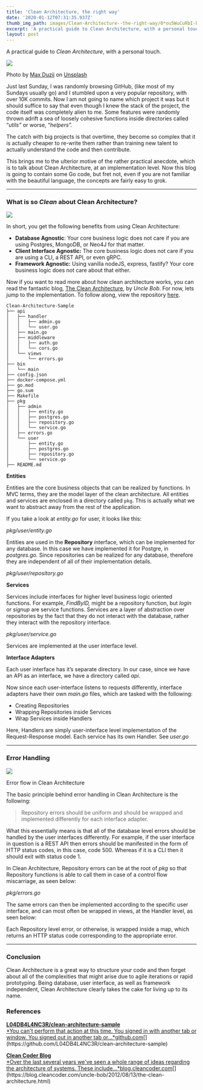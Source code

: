 ```yaml
---
title: 'Clean Architecture, the right way'
date: '2020-01-12T07:31:35.937Z'
thumb_img_path: images/Clean-Architecture--the-right-way/0*ou5WuCuRbI-bcYA0.jpg
excerpt: 'A practical guide to Clean Architecture, with a personal touch.'
layout: post
---
```

A practical guide to *Clean Architecture*, with a personal touch.

![](/images/Clean-Architecture--the-right-way/0*ou5WuCuRbI-bcYA0.jpg)

<figcaption>Photo by <a href="https://unsplash.com/@max_duz?utm_source=medium&amp;utm_medium=referral" data-href="https://unsplash.com/@max_duz?utm_source=medium&amp;utm_medium=referral" class="markup--anchor markup--figure-anchor" rel="photo-creator noopener" target="_blank">Max Duzij</a> on&nbsp;<a href="https://unsplash.com?utm_source=medium&amp;utm_medium=referral" data-href="https://unsplash.com?utm_source=medium&amp;utm_medium=referral" class="markup--anchor markup--figure-anchor" rel="photo-source noopener" target="_blank">Unsplash</a></figcaption>

Just last Sunday, I was randomly browsing GitHub, (like most of my Sundays usually go) and I stumbled upon a very popular repository, with over 10K commits. Now I am not going to name which project it was but it should suffice to say that even though I knew the stack of the project, the code itself was completely alien to me. Some features were randomly thrown adrift a sea of loosely cohesive functions inside directories called “*utils”* or worse, “*helpers”.*

The catch with big projects is that overtime, they become so complex that it is actually cheaper to re-write them rather than training new talent to actually understand the code and then contribute.

This brings me to the ulterior motive of the rather practical anecdote, which is to talk about Clean Architecture, at an implementation level. Now this blog is going to contain some Go code, but fret not, even if you are not familiar with the beautiful language, the concepts are fairly easy to grok.

* * *

### What is so *Clean* about Clean Architecture?

![](/images/Clean-Architecture--the-right-way/1*B7LkQDyDqLN3rRSrNYkETA.jpeg)

In short, you get the following benefits from using Clean Architecture:

*   **Database Agnostic**: Your core business logic does not care if you are using Postgres, MongoDB, or Neo4J for that matter.
*   **Client Interface Agnostic:** The core business logic does not care if you are using a CLI, a REST API, or even gRPC.
*   **Framework Agnostic:** Using vanilla nodeJS, express, fastify? Your core business logic does not care about that either.

Now if you want to read more about how clean architecture works, you can read the fantastic blog, [The Clean Architecture](https://blog.cleancoder.com/uncle-bob/2012/08/13/the-clean-architecture.html), by *Uncle Bob*. For now, lets jump to the implementation. To follow along, view the repository [here](https://github.com/L04DB4L4NC3R/clean-architecture-sample.git).

    Clean-Architecture-Sample  
    ├── api  
    │   ├── handler  
    │   │   ├── admin.go  
    │   │   └── user.go  
    │   ├── main.go  
    │   ├── middleware  
    │   │   ├── auth.go  
    │   │   └── cors.go  
    │   └── views  
    │       └── errors.go  
    ├── bin  
    │   └── main  
    ├── config.json  
    ├── docker-compose.yml  
    ├── go.mod  
    ├── go.sum  
    ├── Makefile  
    ├── pkg  
    │   ├── admin  
    │   │   ├── entity.go  
    │   │   ├── postgres.go  
    │   │   ├── repository.go  
    │   │   └── service.go  
    │   ├── errors.go  
    │   └── user  
    │       ├── entity.go  
    │       ├── postgres.go  
    │       ├── repository.go  
    │       └── service.go  
    ├── README.md

**Entities**

Entities are the core business objects that can be realized by functions. In MVC terms, they are the model layer of the clean architecture. All entities and services are enclosed in a directory called `pkg`. This is actually what we want to abstract away from the rest of the application.

If you take a look at *entity.go* for user, it looks like this:

<figcaption><em>pkg/user/entity.go</em></figcaption>

Entities are used in the **Repository** *i*nterface, which can be implemented for any database. In this case we have implemented it for Postgre, in *postgres.go.*  Since repositories can be realized for any database, therefore they are independent of all of their implementation details.

<figcaption><em>pkg/user/repository.go</em></figcaption>

**Services**

Services include interfaces for higher level business logic oriented functions. For example, *FindByID,* might be a repository function, but *login* or *signup* are service functions. Services are a layer of abstraction over repositories by the fact that they do not interact with the database, rather they interact with the repository interface.

<figcaption><em>pkg/user/service.go</em></figcaption>

Services are implemented at the user interface level.

**Interface Adapters**

Each user interface has it’s separate directory. In our case, since we have an API as an interface, we have a directory called *api*.

Now since each user-interface listens to requests differently, interface adapters have their own *main.go* files, which are tasked with the following:

*   Creating Repositories
*   Wrapping Repositories inside Services
*   Wrap Services inside Handlers

Here, Handlers are simply user-interface level implementation of the Request-Response model. Each service has its own Handler. See *user.go*

* * *

### **Error Handling**

![](/images/Clean-Architecture--the-right-way/1*Ps25a0vjZLWu_Tam4pklew.png)

<figcaption>Error flow in Clean Architecture</figcaption>

The basic principle behind error handling in Clean Architecture is the following:

> Repository errors should be uniform and should be wrapped and implemented differently for each interface adapter.

What this essentially means is that all of the database level errors should be handled by the user interfaces differently. For example, if the user interface in question is a REST API then errors should be manifested in the form of HTTP status codes, in this case, code 500. Whereas if it is a CLI then it should exit with status code 1.

In Clean Architecture, Repository errors can be at the root of *pkg* so that Repository functions is able to call them in case of a control flow miscarriage, as seen below:

<figcaption><em>pkg/errors.go</em></figcaption>

The same errors can then be implemented according to the specific user interface, and can most often be wrapped in views, at the Handler level, as seen below:

Each Repository level error, or otherwise, is wrapped inside a map, which returns an HTTP status code corresponding to the appropriate error.

* * *

### **Conclusion**

Clean Architecture is a great way to structure your code and then forget about all of the complexities that might arise due to agile iterations or rapid prototyping. Being database, user interface, as well as framework independent, Clean Architecture clearly takes the cake for living up to its name.

### References

[**L04DB4L4NC3R/clean-architecture-sample**  
*You can't perform that action at this time. You signed in with another tab or window. You signed out in another tab or…*github.com](https://github.com/L04DB4L4NC3R/clean-architecture-sample "https://github.com/L04DB4L4NC3R/clean-architecture-sample")[](https://github.com/L04DB4L4NC3R/clean-architecture-sample)

[**Clean Coder Blog**  
*Over the last several years we've seen a whole range of ideas regarding the architecture of systems. These include…*blog.cleancoder.com](https://blog.cleancoder.com/uncle-bob/2012/08/13/the-clean-architecture.html "https://blog.cleancoder.com/uncle-bob/2012/08/13/the-clean-architecture.html")[](https://blog.cleancoder.com/uncle-bob/2012/08/13/the-clean-architecture.html)
